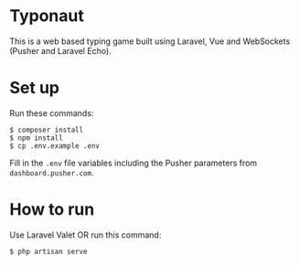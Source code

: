 # Typonaut

This is a web based typing game built using Laravel, Vue and WebSockets (Pusher and Laravel Echo).

# Set up

Run these commands:

```
$ composer install
$ npm install
$ cp .env.example .env
```

Fill in the `.env` file variables including the Pusher parameters from `dashboard.pusher.com`.

# How to run

Use Laravel Valet OR run this command:

```
$ php artisan serve
```

